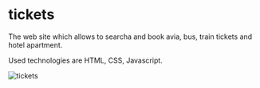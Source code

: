 # tickets

The web site which allows to searcha and book avia, bus, train tickets and hotel apartment.

Used technologies are HTML, CSS, Javascript.

![tickets](https://user-images.githubusercontent.com/54071679/132983436-96f2680c-4012-4559-9857-4a9c98a5f270.gif)
